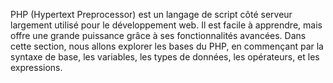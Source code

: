 PHP (Hypertext Preprocessor) est un langage de script côté serveur largement utilisé pour le développement web. Il est facile à apprendre, mais offre une grande puissance grâce à ses fonctionnalités avancées. Dans cette section, nous allons explorer les bases du PHP, en commençant par la syntaxe de base, les variables, les types de données, les opérateurs, et les expressions.